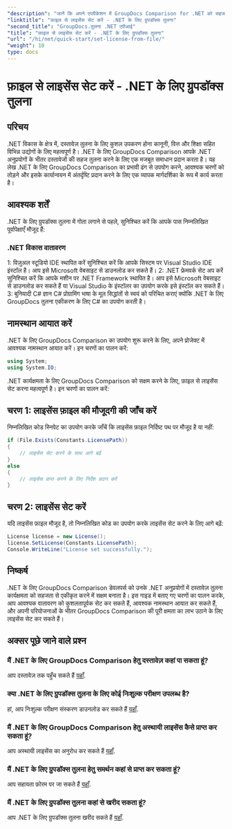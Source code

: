 ```yaml
---
"description": "जानें कि अपने एप्लीकेशन में GroupDocs Comparison for .NET को सहजता से कैसे एकीकृत करें। सेट अप करें, नामस्थान आयात करें और दस्तावेज़ों की तुलना आसानी से करें।"
"linktitle": "फ़ाइल से लाइसेंस सेट करें - .NET के लिए ग्रुपडॉक्स तुलना"
"second_title": "GroupDocs.तुलना .NET एपीआई"
"title": "फ़ाइल से लाइसेंस सेट करें - .NET के लिए ग्रुपडॉक्स तुलना"
"url": "/hi/net/quick-start/set-license-from-file/"
"weight": 10
type: docs
---
```

# फ़ाइल से लाइसेंस सेट करें - .NET के लिए ग्रुपडॉक्स तुलना

## परिचय
.NET विकास के क्षेत्र में, दस्तावेज़ तुलना के लिए कुशल उपकरण होना कानूनी, वित्त और शिक्षा सहित विभिन्न उद्योगों के लिए महत्वपूर्ण है। .NET के लिए GroupDocs Comparison आपके .NET अनुप्रयोगों के भीतर दस्तावेजों की सहज तुलना करने के लिए एक मजबूत समाधान प्रदान करता है। यह लेख .NET के लिए GroupDocs Comparison का प्रभावी ढंग से उपयोग करने, आवश्यक चरणों को तोड़ने और इसके कार्यान्वयन में अंतर्दृष्टि प्रदान करने के लिए एक व्यापक मार्गदर्शिका के रूप में कार्य करता है।
## आवश्यक शर्तें
.NET के लिए ग्रुपडॉक्स तुलना में गोता लगाने से पहले, सुनिश्चित करें कि आपके पास निम्नलिखित पूर्वापेक्षाएँ मौजूद हैं:
### .NET विकास वातावरण
1: विज़ुअल स्टूडियो IDE स्थापित करें
सुनिश्चित करें कि आपके सिस्टम पर Visual Studio IDE इंस्टॉल है। आप इसे Microsoft वेबसाइट से डाउनलोड कर सकते हैं।
2: .NET फ्रेमवर्क सेट अप करें
सुनिश्चित करें कि आपके मशीन पर .NET Framework स्थापित है। आप इसे Microsoft वेबसाइट से डाउनलोड कर सकते हैं या Visual Studio के इंस्टॉलर का उपयोग करके इसे इंस्टॉल कर सकते हैं।
3: बुनियादी C# ज्ञान
C# प्रोग्रामिंग भाषा के मूल सिद्धांतों से स्वयं को परिचित कराएं क्योंकि .NET के लिए GroupDocs तुलना एकीकरण के लिए C# का उपयोग करती है।

## नामस्थान आयात करें
.NET के लिए GroupDocs Comparison का उपयोग शुरू करने के लिए, अपने प्रोजेक्ट में आवश्यक नामस्थान आयात करें। इन चरणों का पालन करें:
```csharp
using System;
using System.IO;
```

.NET कार्यक्षमता के लिए GroupDocs Comparison को सक्षम करने के लिए, फ़ाइल से लाइसेंस सेट करना महत्वपूर्ण है। इन चरणों का पालन करें:
## चरण 1: लाइसेंस फ़ाइल की मौजूदगी की जाँच करें
निम्नलिखित कोड स्निपेट का उपयोग करके जाँचें कि लाइसेंस फ़ाइल निर्दिष्ट पथ पर मौजूद है या नहीं:
```csharp
if (File.Exists(Constants.LicensePath))
{
    // लाइसेंस सेट करने के साथ आगे बढ़ें
}
else
{
    // लाइसेंस प्राप्त करने के लिए निर्देश प्रदान करें
}
```
## चरण 2: लाइसेंस सेट करें
यदि लाइसेंस फ़ाइल मौजूद है, तो निम्नलिखित कोड का उपयोग करके लाइसेंस सेट करने के लिए आगे बढ़ें:
```csharp
License license = new License();
license.SetLicense(Constants.LicensePath);
Console.WriteLine("License set successfully.");
```

## निष्कर्ष
.NET के लिए GroupDocs Comparison डेवलपर्स को उनके .NET अनुप्रयोगों में दस्तावेज़ तुलना कार्यक्षमता को सहजता से एकीकृत करने में सक्षम बनाता है। इस गाइड में बताए गए चरणों का पालन करके, आप आवश्यक वातावरण को कुशलतापूर्वक सेट कर सकते हैं, आवश्यक नामस्थान आयात कर सकते हैं, और अपनी परियोजनाओं के भीतर GroupDocs Comparison की पूरी क्षमता का लाभ उठाने के लिए लाइसेंस सेट कर सकते हैं।
## अक्सर पूछे जाने वाले प्रश्न
### मैं .NET के लिए GroupDocs Comparison हेतु दस्तावेज़ कहां पा सकता हूं?
आप दस्तावेज़ तक पहुँच सकते हैं [यहाँ](https://tutorials.groupdocs.com/comparison/net/).
### क्या .NET के लिए ग्रुपडॉक्स तुलना के लिए कोई निःशुल्क परीक्षण उपलब्ध है?
हां, आप निःशुल्क परीक्षण संस्करण डाउनलोड कर सकते हैं [यहाँ](https://releases.groupdocs.com/).
### मैं .NET के लिए GroupDocs Comparison हेतु अस्थायी लाइसेंस कैसे प्राप्त कर सकता हूं?
आप अस्थायी लाइसेंस का अनुरोध कर सकते हैं [यहाँ](https://purchase.groupdocs.com/temporary-license/).
### मैं .NET के लिए ग्रुपडॉक्स तुलना हेतु समर्थन कहां से प्राप्त कर सकता हूं?
आप सहायता फ़ोरम पर जा सकते हैं [यहाँ](https://forum.groupdocs.com/c/comparison/12).
### मैं .NET के लिए ग्रुपडॉक्स तुलना कहां से खरीद सकता हूं?
आप .NET के लिए ग्रुपडॉक्स तुलना खरीद सकते हैं [यहाँ](https://purchase.groupdocs.com/buy).